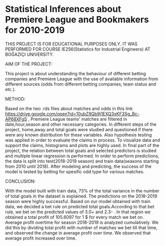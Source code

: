 # Statistical Inferences about Premiere League and Bookmakers for 2010-2019 

THIS PROJECT IS FOR EDUCATIONAL PURPOSES ONLY. IT WAS PERFORMED FOR COURSE IE256(Statistics for Industrial Engineers) AT BOĞAZIÇI UNIVERSITY.

  AIM OF THE PROJECT:

  This project is about understanding the behaviour of different betting companies and Premiere League with the use of available information from different sources (odds from different betting companies, team status and etc.).

  METHOD:
 
  Based on the two .rds files about matches and odds in this link https://drive.google.com/open?id=10ubZ9Qb9j1EXQ3xKF3Sg_Bc-AP68XFgS ,
Premiere League teams' matches are filtered in date,hour,season and other necessary categories. In different steps of the project, home,away and total goals were studied and questioned if there were any known distribution for these variables. Also hypothesis testing was applied in order to evaluate the claims in process. To visualize data and support the claims, histograms and plots are highly used. In final part of the project, the relation between total goals and selected predictors is studied and multiple linear regression is performed. In order to perform predictions, the data is split into test(2018-2019 season) and train data(seasons starting from 2010 until 2018). After modeling and predicting, the success of the model is tested by betting for spesific odd type for various matches.


  CONCLUSION:
  
  With the model built with train data, 73% of the total variance in the number of total goals in the dataset is explained. The predictions on the 2018-2019 season were highly successful. Based on our model obtained with train data, we decided a bet rule on predicted total goals.According to that bet rule, we bet on the predicted values of 3.0+ and 2.3- . In that region we obtained a total profit of
105.6097 for 1 $ for every match we bet on. Average profit overtime for season 2018-2019 is analyzed cumulatively. We did this by dividing
total profit with number of matches we bet till that time, and observed the change in average profit over time. We observed that average profit increased over time.

